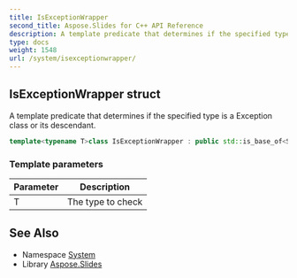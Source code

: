```yaml
---
title: IsExceptionWrapper
second_title: Aspose.Slides for C++ API Reference
description: A template predicate that determines if the specified type is a Exception class or its descendant.
type: docs
weight: 1548
url: /system/isexceptionwrapper/
---
```

## IsExceptionWrapper struct


A template predicate that determines if the specified type is a Exception class or its descendant.

```cpp
template<typename T>class IsExceptionWrapper : public std::is_base_of<System::ExceptionWrapperType, T>
```


### Template parameters

| Parameter | Description |
| --- | --- |
| T | The type to check |

## See Also

* Namespace [System](../)
* Library [Aspose.Slides](../../)